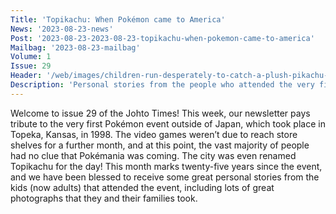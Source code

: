 ```yaml
---
Title: 'Topikachu: When Pokémon came to America'
News: '2023-08-23-news'
Post: '2023-08-23-2023-08-23-topikachu-when-pokemon-came-to-america'
Mailbag: '2023-08-23-mailbag'
Volume: 1
Issue: 29
Header: '/web/images/children-run-desperately-to-catch-a-plush-pikachu-toy-at-forbes-field-topeka-on-august-27th-1998-pho.jpeg'
Description: 'Personal stories from the people who attended the very first Pokémon event outside of Japan in 1998. We also have an update on the Johto Times newsletter, and more from our mailbag!'
---
```

Welcome to issue 29 of the Johto Times! This week, our newsletter pays tribute to the very first Pokémon event outside of Japan, which took place in Topeka, Kansas, in 1998. The video games weren’t due to reach store shelves for a further month, and at this point, the vast majority of people had no clue that Pokémania was coming. The city was even renamed Topikachu for the day! This month marks twenty-five years since the event, and we have been blessed to receive some great personal stories from the kids (now adults) that attended the event, including lots of great photographs that they and their families took.